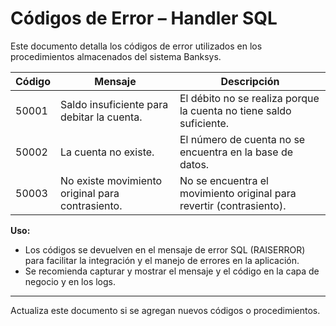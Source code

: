 # Códigos de Error – Handler SQL

Este documento detalla los códigos de error utilizados en los procedimientos almacenados del sistema Banksys.

| Código  | Mensaje                                        | Descripción                                                        |
|---------|------------------------------------------------|--------------------------------------------------------------------|
| 50001   | Saldo insuficiente para debitar la cuenta.      | El débito no se realiza porque la cuenta no tiene saldo suficiente. |
| 50002   | La cuenta no existe.                           | El número de cuenta no se encuentra en la base de datos.            |
| 50003   | No existe movimiento original para contrasiento.| No se encuentra el movimiento original para revertir (contrasiento).|

**Uso:**
- Los códigos se devuelven en el mensaje de error SQL (RAISERROR) para facilitar la integración y el manejo de errores en la aplicación.
- Se recomienda capturar y mostrar el mensaje y el código en la capa de negocio y en los logs.

---

Actualiza este documento si se agregan nuevos códigos o procedimientos.
